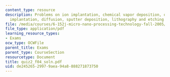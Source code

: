 ```yaml
---
content_type: resource
description: Problems on ion implantation, chemical vapor deposition, oxidation, ion
  implantation, diffusion, sputter deposition, lithography and etching.
file: /media/courses/6-152j-micro-nano-processing-technology-fall-2005/de24526529979aea94a8888271873750_quiz2_f04_soln.pdf
file_type: application/pdf
learning_resource_types:
- Exams
ocw_type: OCWFile
parent_title: Exams
parent_type: CourseSection
resourcetype: Document
title: quiz2_f04_soln.pdf
uid: de245265-2997-9aea-94a8-888271873750
---
```

